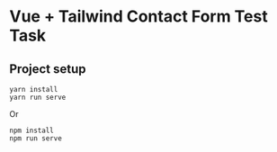 # Vue + Tailwind Contact Form Test Task

## Project setup
```
yarn install
yarn run serve
```

Or

```
npm install
npm run serve
```
